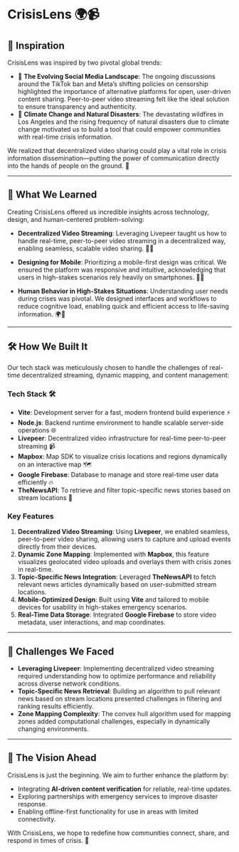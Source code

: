 # CrisisLens 🌍📹

## 🌟 **Inspiration**

CrisisLens was inspired by two pivotal global trends:

- 🚨 **The Evolving Social Media Landscape**: The ongoing discussions around the TikTok ban and Meta’s shifting policies on censorship highlighted the importance of alternative platforms for open, user-driven content sharing. Peer-to-peer video streaming felt like the ideal solution to ensure transparency and authenticity.
- 🌿 **Climate Change and Natural Disasters**: The devastating wildfires in Los Angeles and the rising frequency of natural disasters due to climate change motivated us to build a tool that could empower communities with real-time crisis information.

We realized that decentralized video sharing could play a vital role in crisis information dissemination—putting the power of communication directly into the hands of people on the ground. 🌟

---

## 📖 **What We Learned**

Creating CrisisLens offered us incredible insights across technology, design, and human-centered problem-solving:

- **Decentralized Video Streaming**: Leveraging Livepeer taught us how to handle real-time, peer-to-peer video streaming in a decentralized way, enabling seamless, scalable video sharing. 🎥🔗
- **Designing for Mobile**: Prioritizing a mobile-first design was critical. We ensured the platform was responsive and intuitive, acknowledging that users in high-stakes scenarios rely heavily on smartphones. 📱✨

- **Human Behavior in High-Stakes Situations**: Understanding user needs during crises was pivotal. We designed interfaces and workflows to reduce cognitive load, enabling quick and efficient access to life-saving information. 🌍🤝

---

## 🛠️ **How We Built It**

Our tech stack was meticulously chosen to handle the challenges of real-time decentralized streaming, dynamic mapping, and content management:

### **Tech Stack** 🛠️

- **Vite**: Development server for a fast, modern frontend build experience ⚡
- **Node.js**: Backend runtime environment to handle scalable server-side operations 🌐
- **Livepeer**: Decentralized video infrastructure for real-time peer-to-peer streaming 📹
- **Mapbox**: Map SDK to visualize crisis locations and regions dynamically on an interactive map 🗺️
- **Google Firebase**: Database to manage and store real-time user data efficiently 🔥
- **TheNewsAPI**: To retrieve and filter topic-specific news stories based on stream locations 📰

### **Key Features**

1. **Decentralized Video Streaming**: Using **Livepeer**, we enabled seamless, peer-to-peer video sharing, allowing users to capture and upload events directly from their devices.
2. **Dynamic Zone Mapping**: Implemented with **Mapbox**, this feature visualizes geolocated video uploads and overlays them with crisis zones in real-time.
3. **Topic-Specific News Integration**: Leveraged **TheNewsAPI** to fetch relevant news articles dynamically based on user-submitted stream locations.
4. **Mobile-Optimized Design**: Built using **Vite** and tailored to mobile devices for usability in high-stakes emergency scenarios.
5. **Real-Time Data Storage**: Integrated **Google Firebase** to store video metadata, user interactions, and map coordinates.

---

## 🚧 **Challenges We Faced**

- **Leveraging Livepeer**: Implementing decentralized video streaming required understanding how to optimize performance and reliability across diverse network conditions.
- **Topic-Specific News Retrieval**: Building an algorithm to pull relevant news based on stream locations presented challenges in filtering and ranking results efficiently.
- **Zone Mapping Complexity**: The convex hull algorithm used for mapping zones added computational challenges, especially in dynamically changing environments.

---

## 🚀 **The Vision Ahead**

CrisisLens is just the beginning. We aim to further enhance the platform by:

- Integrating **AI-driven content verification** for reliable, real-time updates.
- Exploring partnerships with emergency services to improve disaster response.
- Enabling offline-first functionality for use in areas with limited connectivity.

With CrisisLens, we hope to redefine how communities connect, share, and respond in times of crisis. 🌟
